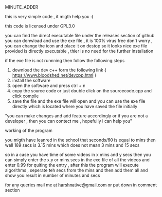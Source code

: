MINUTE_ADDER 

this is very simple code , it migth help you :)

this code is licensed under GPL3.0

you can find the direct executable file under the releases section of github 
you can donwload and use the exe file , it is 100% virus free don't worry , you can change the icon and place it on destop so it looks nice 
exe file provided is directly executable , thier is no need for the further installation 

if the exe file is not runnning then follow the following steps

1. download the dev c++ form the following link { https://www.bloodshed.net/devcpp.html }
2. install the software
3. open the software and press ctrl + n
4. copy the source code or just double click on the sourcecode.cpp and click compile
5. save the file and the exe file will open and you can use the exe file directly which is located where you have saved the file initially

"you can make changes and add feature accordingly or if you are not a developer , then you can contect me , hopefully i can help you"


working of the program 

you migth have leanred in the school that seconds/60 is equal to mins then well 189 secs is 3.15 mins which does not mean 3 mins and 15 secs 

so in a case you have time of some videos in x mins and y secs then you can simply enter the x.y or mins.secs in the exe file of all the videos and enter 0.99 for quiting the entry , after this the program will execute algorithms , seperate teh secs from the mins and then add them all and show you result in number of minutes and secs 

for any queries mail me at harshnative@gmail.com or put down in comment section 